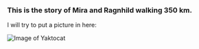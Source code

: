 ### This is the story of Mira and Ragnhild walking 350 km.  

I will try to put a picture in here: 


![Image of Yaktocat](https://octodex.github.com/images/yaktocat.png)

